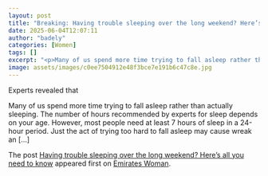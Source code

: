 ```yaml
---
layout: post
title: "Breaking: Having trouble sleeping over the long weekend? Here’s all you need to know"
date: 2025-06-04T12:07:11
author: "badely"
categories: [Women]
tags: []
excerpt: "<p>Many of us spend more time trying to fall asleep rather than actually sleeping. The number of hours recommended by experts for sleep depends on you"
image: assets/images/c0ee7504912e48f3bce7e191b6c47c8e.jpg
---
```


Experts revealed that <p>Many of us spend more time trying to fall asleep rather than actually sleeping. The number of hours recommended by experts for sleep depends on your age. However, most people need at least 7 hours of sleep in a 24-hour period. Just the act of trying too hard to fall asleep may cause wreak an [&#8230;]</p>
<p>The post <a href="https://emirateswoman.com/trouble-sleeping-over-the-long-weekend/" rel="nofollow">Having trouble sleeping over the long weekend? Here’s all you need to know</a> appeared first on <a href="https://emirateswoman.com" rel="nofollow">Emirates Woman</a>.</p>

